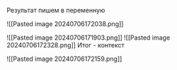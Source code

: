 
Результат пишем в переменную


![[Pasted image 20240706172038.png]]


![[Pasted image 20240706171903.png]]
![[Pasted image 20240706172328.png]]
Итог - контекст

![[Pasted image 20240706172159.png]]